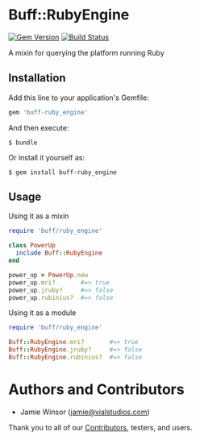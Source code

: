 # Buff::RubyEngine

[![Gem Version](https://badge.fury.io/rb/buff-ruby_engine.svg)](http://badge.fury.io/rb/buff-ruby_engine) [![Build Status](https://travis-ci.org/berkshelf/buff-ruby_engine.svg?branch=master)](https://travis-ci.org/berkshelf/buff-ruby_engine)

A mixin for querying the platform running Ruby

## Installation

Add this line to your application's Gemfile:

```ruby
gem 'buff-ruby_engine'
```

And then execute:

```
$ bundle
```

Or install it yourself as:

```
$ gem install buff-ruby_engine
```

## Usage

Using it as a mixin

```ruby
require 'buff/ruby_engine'

class PowerUp
  include Buff::RubyEngine
end

power_up = PowerUp.new
power_up.mri?       #=> true
power_up.jruby?     #=> false
power_up.rubinius?  #=> false
```

Using it as a module

```ruby
require 'buff/ruby_engine'

Buff::RubyEngine.mri?       #=> true
Buff::RubyEngine.jruby?     #=> false
Buff::RubyEngine.rubinius?  #=> false
```

# Authors and Contributors

- Jamie Winsor ([jamie@vialstudios.com](mailto:jamie@vialstudios.com))

Thank you to all of our [Contributors](https://github.com/berkshelf/buff-ruby_engine/graphs/contributors), testers, and users.
